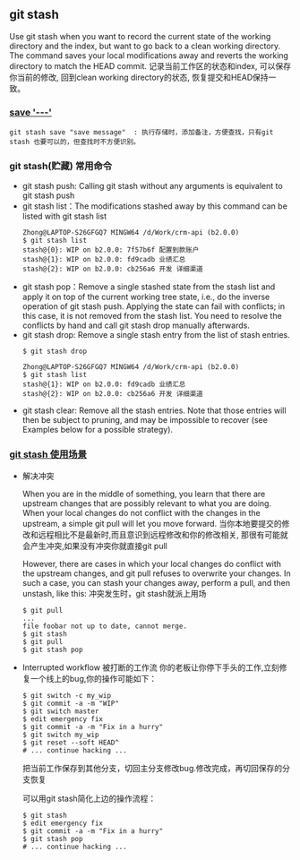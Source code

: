 ## git stash
Use git stash when you want to record the current state of the working directory and the index, but want to go back to a clean working directory. The command saves your local modifications away and reverts the working directory to match the HEAD commit.
记录当前工作区的状态和index, 可以保存你当前的修改, 回到clean working directory的状态, 恢复提交和HEAD保持一致。

### [save '---'](https://www.cnblogs.com/zndxall/archive/2018/09/04/9586088.html)
```
git stash save "save message"  : 执行存储时，添加备注，方便查找，只有git stash 也要可以的，但查找时不方便识别。
```

### git stash(贮藏) 常用命令
- git stash push: Calling git stash without any arguments is equivalent to git stash push
- git stash list：The modifications stashed away by this command can be listed with git stash list
    ```
    Zhong@LAPTOP-S26GFGQ7 MINGW64 /d/Work/crm-api (b2.0.0)
    $ git stash list
    stash@{0}: WIP on b2.0.0: 7f57b6f 配置到款账户
    stash@{1}: WIP on b2.0.0: fd9cadb 业绩汇总
    stash@{2}: WIP on b2.0.0: cb256a6 开发 详细渠道
    ```
- git stash pop：Remove a single stashed state from the stash list and apply it on top of the current working tree state, i.e., do the inverse operation of git stash push. Applying the state can fail with conflicts; in this case, it is not removed from the stash list. You need to resolve the conflicts by hand and call git stash drop manually afterwards.
- git stash drop: Remove a single stash entry from the list of stash entries.
    ```
    $ git stash drop

    Zhong@LAPTOP-S26GFGQ7 MINGW64 /d/Work/crm-api (b2.0.0)
    $ git stash list
    stash@{1}: WIP on b2.0.0: fd9cadb 业绩汇总
    stash@{2}: WIP on b2.0.0: cb256a6 开发 详细渠道
    ```
- git stash clear: Remove all the stash entries. Note that those entries will then be subject to pruning, and may be impossible to recover (see Examples below for a possible strategy).

### [git stash 使用场景](https://git-scm.com/docs/git-stash)

- 解决冲突

    When you are in the middle of something, you learn that there are upstream changes that are possibly relevant to what you are doing. When your local changes do not conflict with the changes in the upstream, a simple git pull will let you move forward.
    当你本地要提交的修改和远程相比不是最新时,而且意识到远程修改和你的修改相关, 那很有可能就会产生冲突,如果没有冲突你就直接git pull

    However, there are cases in which your local changes do conflict with the upstream changes, and git pull refuses to overwrite your changes. In such a case, you can stash your changes away, perform a pull, and then unstash, like this:
    冲突发生时，git stash就派上用场
    ```
    $ git pull
    ...
    file foobar not up to date, cannot merge.
    $ git stash
    $ git pull
    $ git stash pop
    ```
- Interrupted workflow 被打断的工作流
    你的老板让你停下手头的工作,立刻修复一个线上的bug,你的操作可能如下：
    ```
    $ git switch -c my_wip
    $ git commit -a -m "WIP"
    $ git switch master
    $ edit emergency fix
    $ git commit -a -m "Fix in a hurry"
    $ git switch my_wip
    $ git reset --soft HEAD^
    # ... continue hacking ...
    ```
    把当前工作保存到其他分支，切回主分支修改bug.修改完成，再切回保存的分支恢复
    
    可以用git stash简化上边的操作流程：
    ```
    $ git stash
    $ edit emergency fix
    $ git commit -a -m "Fix in a hurry"
    $ git stash pop
    # ... continue hacking ...
    ```